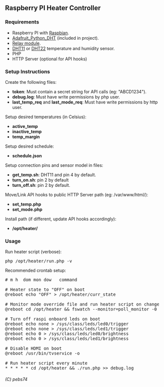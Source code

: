 ## Raspberry PI Heater Controller

### Requirements

- Raspberry PI with [Raspbian](https://www.raspberrypi.org/downloads/raspbian/).
- [Adafruit_Python_DHT](https://github.com/adafruit/Adafruit_Python_DHT) (included in project).
- [Relay module](https://www.amazon.com/-/es/jbtek-canales-Module-Arduino-Raspberry/dp/B00KTEN3TM/ref=sr_1_6).
- [DHT11](https://www.amazon.com/-/es/hiletgo-temperatura-humedad-Arduino-2560-AVR/dp/B01DKC2GQ0/ref=sr_1_4) or [DHT22](https://www.amazon.com/-/es/AM2302-Digital-temperatura-SHT11-SHT15-para-electr%C3%B3nico-pr%C3%A1ctica/dp/B0795F19W6/ref=sr_1_4?__mk_es_US=%C3%85M%C3%85%C5%BD%C3%95%C3%91&keywords=dht22&qid=1577780099&sr=8-4) temperature and humidity sensor.
- PHP
- HTTP Server (optional for API hooks)

### Setup Instructions

Create the following files:

- **token**: Must contain a secret string for API calls (eg: "ABCD1234").
- **debug.log**: Must have write permissions by php user.
- **last_temp_req** and **last_mode_req**: Must have write permissions by http user.
 
Setup desired temperatures (in Celsius):

 - **active_temp**
 - **inactive_temp**
 - **temp_margin**

Setup desired schedule:

 - **schedule.json**
 
Setup connection pins and sensor model in files:

 - **get_temp.sh**: DHT11 and pin 4 by default.
 - **turn_on.sh**: pin 2 by default
 - **turn_off.sh**: pin 2 by default.

Move/Link API hooks to public HTTP Server path (eg: /var/www/html/):

 - **set_temp.php**
 - **set_mode.php**
 
Install path (if different, update API hooks accordingly):

 - **/opt/heater/**

### Usage

Run heater script (verbose):

<pre>
php /opt/heater/run.php -v
</pre>

Recommended crontab setup:

<pre>
# m h  dom mon dow   command

# Heater state to "OFF" on boot
@reboot echo "OFF" > /opt/heater/curr_state

# Monitor mode override file and run heater script on changes
@reboot cd /opt/heater && fswatch --monitor=poll_monitor -0 mode | xargs -0 -I {} bash -c './run.php >> debug.log'

# Turn off raspi onboard leds on boot
@reboot echo none > /sys/class/leds/led0/trigger
@reboot echo none > /sys/class/leds/led1/trigger
@reboot echo 0 > /sys/class/leds/led0/brightness
@reboot echo 0 > /sys/class/leds/led1/brightness

# Disable HDMI on boot
@reboot /usr/bin/tvservice -o

# Run heater script every minute
* * * * * cd /opt/heater && ./run.php >> debug.log
</pre>
 
 
###### (C) pebs74
